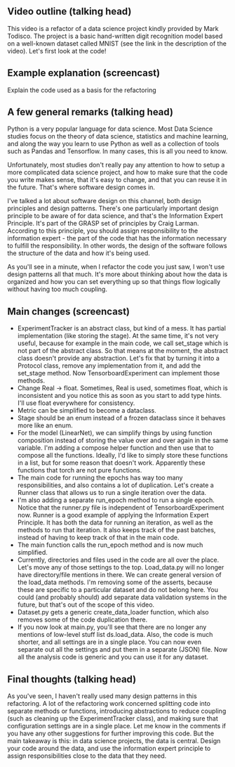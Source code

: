 ## Video outline (talking head)

This video is a refactor of a data science project kindly provided by Mark Todisco. The project is a basic hand-written digit recognition model based on a well-known dataset called MNIST (see the link in the description of the video). Let's first look at the code!

## Example explanation (screencast)

Explain the code used as a basis for the refactoring

## A few general remarks (talking head)

Python is a very popular language for data science. Most Data Science studies focus on the theory of data science, statistics and machine learning, and along the way you learn to use Python as well as a collection of tools such as Pandas and Tensorflow. In many cases, this is all you need to know.

Unfortunately, most studies don't really pay any attention to how to setup a more complicated data science project, and how to make sure that the code you write makes sense, that it's easy to change, and that you can reuse it in the future. That's where software design comes in.

I've talked a lot about software design on this channel, both design principles and design patterns. There's one particularly important design principle to be aware of for data science, and that's the Information Expert Principle. It's part of the GRASP set of principles by Craig Larman. According to this principle, you should assign responsibility to the information expert - the part of the code that has the information necessary to fulfill the responsibility. In other words, the design of the software follows the structure of the data and how it's being used.

As you'll see in a minute, when I refactor the code you just saw, I won't use design patterns all that much. It's more about thinking about how the data is organized and how you can set everything up so that things flow logically without having too much coupling.

## Main changes (screencast)

- ExperimentTracker is an abstract class, but kind of a mess. It has partial implementation (like storing the stage). At the same time, it's not very useful, because for example in the main code, we call set_stage which is not part of the abstract class. So that means at the moment, the abstract class doesn't provide any abstraction. Let's fix that by turning it into a Protocol class, remove any implementation from it, and add the set_stage method. Now TensorboardExperiment can implement those methods.
- Change Real -> float. Sometimes, Real is used, sometimes float, which is inconsistent and you notice this as soon as you start to add type hints. I'll use float everywhere for consistency.
- Metric can be simplified to become a dataclass.
- Stage should be an enum instead of a frozen dataclass since it behaves more like an enum.
- For the model (LinearNet), we can simplify things by using function composition instead of storing the value over and over again in the same variable. I'm adding a compose helper function and then use that to compose all the functions. Ideally, I'd like to simply store these functions in a list, but for some reason that doesn't work. Apparently these functions that torch are not pure functions.
- The main code for running the epochs has way too many responsibilities, and also contains a lot of duplication. Let's create a Runner class that allows us to run a single iteration over the data.
- I'm also adding a separate run_epoch method to run a single epoch. Notice that the runner.py file is independent of TensorboardExperiment now. Runner is a good example of applying the Information Expert Principle. It has both the data for running an iteration, as well as the methods to run that iteration. It also keeps track of the past batches, instead of having to keep track of that in the main code.
- The main function calls the run_epoch method and is now much simplified.
- Currently, directories and files used in the code are all over the place. Let's move any of those settings to the top. Load_data.py will no longer have directory/file mentions in there. We can create general version of the load_data methods. I'm removing some of the asserts, because these are specific to a particular dataset and do not belong here. You could (and probably should) add separate data validation systems in the future, but that's out of the scope of this video.
- Dataset.py gets a generic create_data_loader function, which also removes some of the code duplication there.
- If you now look at main.py, you'll see that there are no longer any mentions of low-level stuff list ds.load_data. Also, the code is much shorter, and all settings are in a single place. You can now even separate out all the settings and put them in a separate (JSON) file. Now all the analysis code is generic and you can use it for any dataset.

## Final thoughts (talking head)

As you've seen, I haven't really used many design patterns in this refactoring. A lot of the refactoring work concerned splitting code into separate methods or functions, introducing abstractions to reduce coupling (such as cleaning up the ExperimentTracker class), and making sure that configuration settings are in a single place. Let me know in the comments if you have any other suggestions for further improving this code. But the main takeaway is this: in data science projects, the data is central. Design your code around the data, and use the information expert principle to assign responsibilities close to the data that they need.

